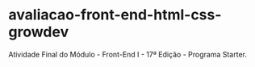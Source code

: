 # avaliacao-front-end-html-css-growdev

Atividade Final do Módulo - Front-End I - 17ª Edição - Programa Starter.
